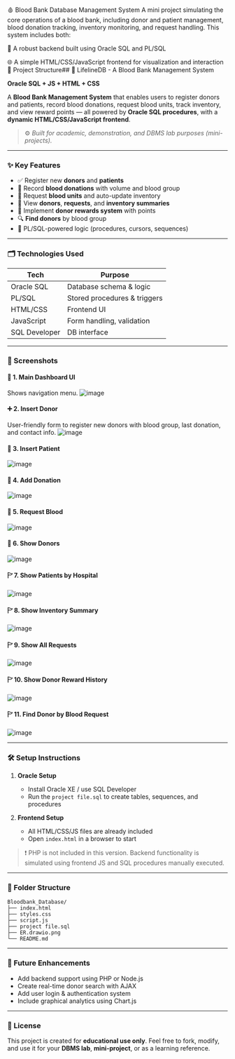 🩸 Blood Bank Database Management System
A mini project simulating the core operations of a blood bank, including donor and patient management, blood donation tracking, inventory monitoring, and request handling. This system includes both:

💾 A robust backend built using Oracle SQL and PL/SQL

🌐 A simple HTML/CSS/JavaScript frontend for visualization and interaction
📂 Project Structure## 🧨 LifelineDB - A Blood Bank Management System

**Oracle SQL + JS + HTML + CSS**

A **Blood Bank Management System** that enables users to register donors and patients, record blood donations, request blood units, track inventory, and view reward points — all powered by **Oracle SQL procedures**, with a **dynamic HTML/CSS/JavaScript frontend**.

> ⚙️ *Built for academic, demonstration, and DBMS lab purposes (mini-projects).*

---

### ✨ Key Features

* ✅ Register new **donors** and **patients**
* 🧪 Record **blood donations** with volume and blood group
* 🧨 Request **blood units** and auto-update inventory
* 📄 View **donors**, **requests**, and **inventory summaries**
* 🏅 Implement **donor rewards system** with points
* 🔍 **Find donors** by blood group
* 🧠 PL/SQL-powered logic (procedures, cursors, sequences)

---

### 🗂️ Technologies Used

| Tech                      | Purpose                      |
| ------------------------- | ---------------------------- |
| Oracle SQL                | Database schema & logic      |
| PL/SQL                    | Stored procedures & triggers |
| HTML/CSS                  | Frontend UI                  |
| JavaScript                | Form handling, validation    |
| SQL Developer             | DB interface                 |

---

### 📸 Screenshots

#### 🔘 1. Main Dashboard UI

Shows navigation menu.
![image](https://github.com/user-attachments/assets/616fd889-ee05-4272-8390-d35ec4a010cd)


#### ➕ 2. Insert Donor

User-friendly form to register new donors with blood group, last donation, and contact info.
![image](https://github.com/user-attachments/assets/1b44cb06-75c3-4e04-bbd6-2715032b85af)

#### 🧾 3. Insert Patient
![image](https://github.com/user-attachments/assets/5d240493-9ddb-44c5-ba0d-ec97e9cc8566)

#### 🧾 4. Add Donation
![image](https://github.com/user-attachments/assets/59d3c2b9-dbff-473d-a487-c3e8ae8e99a9)

#### 🧾 5. Request Blood
![image](https://github.com/user-attachments/assets/8b2fce99-4dbd-46f1-8440-8a35af932d38)

#### 🧾 6. Show Donors
![image](https://github.com/user-attachments/assets/a29c2b5a-7695-466f-84c2-5c23948a3c29)

#### 🏱 7. Show Patients by Hospital
![image](https://github.com/user-attachments/assets/23f939b5-6314-41bb-9439-64acd321660b)

#### 🏱 8. Show Inventory Summary
![image](https://github.com/user-attachments/assets/591e5bae-4873-424d-b22f-469ff610966f)

#### 🏱 9. Show All Requests
![image](https://github.com/user-attachments/assets/2a2de579-07b4-4713-aad2-952eb60fddcd)

#### 🏱 10. Show Donor Reward History
![image](https://github.com/user-attachments/assets/259886e0-13b2-4dbf-b286-14bb3f4f4d59)

#### 🏱 11. Find Donor by Blood Request
![image](https://github.com/user-attachments/assets/1ba16518-15f5-42b8-bc09-10493f738b33)


---

### 🛠️ Setup Instructions

1. **Oracle Setup**

   * Install Oracle XE / use SQL Developer
   * Run the `project file.sql` to create tables, sequences, and procedures

2. **Frontend Setup**

   * All HTML/CSS/JS files are already included
   * Open `index.html` in a browser to start

> ❗ PHP is not included in this version. Backend functionality is simulated using frontend JS and SQL procedures manually executed.

---

### 📁 Folder Structure

```
Bloodbank_Database/
├── index.html
├── styles.css
├── script.js
├── project file.sql
├── ER.drawio.png
└── README.md
```

---

### 📌 Future Enhancements

* Add backend support using PHP or Node.js
* Create real-time donor search with AJAX
* Add user login & authentication system
* Include graphical analytics using Chart.js

---

### 📜 License

This project is created for **educational use only**.
Feel free to fork, modify, and use it for your **DBMS lab**, **mini-project**, or as a learning reference.

